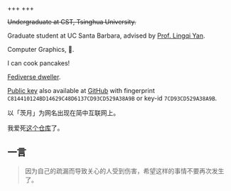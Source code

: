 +++
+++

<del>Undergraduate at CST, Tsinghua University.</del>

Graduate student at UC Santa Barbara, advised by  [Prof. Lingqi Yan](https://sites.cs.ucsb.edu/~lingqi/).

Computer Graphics, 🦀.

I can cook pancakes!

<a rel="me" href="https://mastodon.yuuta.moe/@ciyue">Fediverse dweller</a>.

[Public key](https://zcy.moe/public-key.pub) also available at [GitHub](https://github.com/comradez.gpg) with fingerprint `C814410124BD14629C48D6137CD93CD529A38A9B` or key-id `7CD93CD529A38A9B`.

以「茨月」为网名出现在简中互联网上。

我爱死[这个仓库](https://github.com/tangx/Stop-Ask-Questions-The-Stupid-Ways)了。

## 一言

> 因为自己的疏漏而导致关心的人受到伤害，希望这样的事情不要再次发生了。
